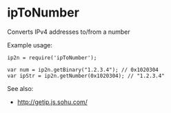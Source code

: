 ipToNumber
==========

Converts IPv4 addresses to/from a number 

Example usage:
	
	ip2n = require('ipToNumber');
	
    var num = ip2n.getBinary("1.2.3.4"); // 0x1020304
	var ipStr = ip2n.getNumber(0x1020304); // "1.2.3.4"

See also: 

* http://getip.js.sohu.com/
